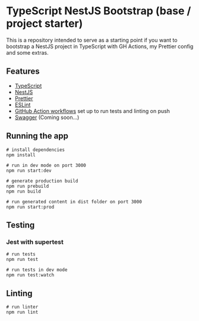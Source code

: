 # TypeScript NestJS Bootstrap (base / project starter)

This is a repository intended to serve as a starting point if you want to bootstrap a NestJS project in TypeScript with GH Actions, my Prettier config and some extras.

## Features

-   [TypeScript](https://www.typescriptlang.org/)
-   [NestJS](https://nestjs.com/)
-   [Prettier](https://prettier.io/)
-   [ESLint](https://eslint.org/)
-   [GitHub Action workflows](https://github.com/features/actions) set up to run tests and linting on push
-   [Swagger](https://swagger.io/) (Coming soon...)

## Running the app

```
# install dependencies
npm install

# run in dev mode on port 3000
npm run start:dev

# generate production build
npm run prebuild
npm run build

# run generated content in dist folder on port 3000
npm run start:prod
```

## Testing

### Jest with supertest

```
# run tests
npm run test

# run tests in dev mode
npm run test:watch
```

## Linting

```
# run linter
npm run lint

```

